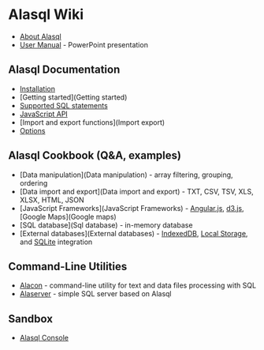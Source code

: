 # Alasql Wiki

* [About Alasql](About)
* [User Manual](http://www.slideshare.net/AndreyGershun/alasql-manual-141220-1) - PowerPoint presentation

## Alasql Documentation
* [Installation](Installation)
* [Getting started](Getting started)
* [Supported SQL statements](Sql)
* [JavaScript API](Api)
* [Import and export functions](Import export)
* [Options](Options)

## Alasql Cookbook (Q&A, examples)
* [Data manipulation](Data manipulation) - array filtering, grouping, ordering
* [Data import and export](Data import and export) - TXT, CSV, TSV, XLS, XLSX, HTML, JSON 
* [JavaScript Frameworks](JavaScript Frameworks) - [Angular.js](Angular.js), [d3.js](d3.js), [Google Maps](Google maps)
* [SQL database](Sql database) - in-memory database
* [External databases](External databases) - [IndexedDB](IndexedDB), [Local Storage](LocalStorage), and [SQLite](SQLite) integration

## Command-Line Utilities
* [Alacon](Alacon) - command-line utility for text and data files processing with SQL
* [Alaserver](Alaserver) - simple SQL server based on Alasql

## Sandbox
* [Alasql Console](http://alasql.org/console/alaconsole.html)
